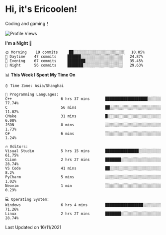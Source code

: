 # Hi, it's Ericoolen!
Coding and gaming！

<!--START_SECTION:waka-->
![Profile Views](http://img.shields.io/badge/Profile%20Views-0-blue)

**I'm a Night 🦉** 

```text
🌞 Morning    19 commits     ██░░░░░░░░░░░░░░░░░░░░░░░   10.05% 
🌆 Daytime    47 commits     ██████░░░░░░░░░░░░░░░░░░░   24.87% 
🌃 Evening    67 commits     ████████░░░░░░░░░░░░░░░░░   35.45% 
🌙 Night      56 commits     ███████░░░░░░░░░░░░░░░░░░   29.63%

```


📊 **This Week I Spent My Time On** 

```text
⌚︎ Time Zone: Asia/Shanghai

💬 Programming Languages: 
C++                      6 hrs 37 mins       ███████████████████░░░░░░   77.74% 
C                        56 mins             ██░░░░░░░░░░░░░░░░░░░░░░░   11.02% 
CMake                    31 mins             █░░░░░░░░░░░░░░░░░░░░░░░░   6.08% 
JSON                     8 mins              ░░░░░░░░░░░░░░░░░░░░░░░░░   1.73% 
C#                       6 mins              ░░░░░░░░░░░░░░░░░░░░░░░░░   1.24%

🔥 Editors: 
Visual Studio            5 hrs 15 mins       ███████████████░░░░░░░░░░   61.75% 
CLion                    2 hrs 27 mins       ███████░░░░░░░░░░░░░░░░░░   28.74% 
VS Code                  41 mins             ██░░░░░░░░░░░░░░░░░░░░░░░   8.2% 
PyCharm                  5 mins              ░░░░░░░░░░░░░░░░░░░░░░░░░   1.02% 
Neovim                   1 min               ░░░░░░░░░░░░░░░░░░░░░░░░░   0.29%

💻 Operating System: 
Windows                  6 hrs 4 mins        █████████████████░░░░░░░░   71.26% 
Linux                    2 hrs 27 mins       ███████░░░░░░░░░░░░░░░░░░   28.74%

```


 Last Updated on 16/11/2021
<!--END_SECTION:waka-->


